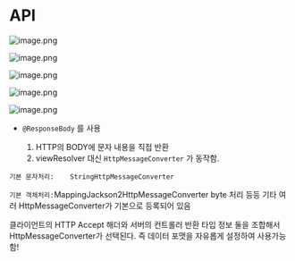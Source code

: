 # API

![image.png](attachment:d4dbe081-8492-4254-8e6f-0f23eaeefbee:image.png)

![image.png](attachment:b2d4b3fb-c6c3-4570-acf9-2f81536b3296:image.png)

![image.png](attachment:34d3d6bd-eb0f-4d0a-9e2a-8319da8affec:image.png)

![image.png](attachment:51263df8-88a0-4bcc-a274-4cfdc137e826:image.png)

![image.png](attachment:781199fa-f098-42ad-b628-134d2d5f67e7:image.png)

- `@ResponseBody` 를 사용
    
    1. HTTP의 BODY에 문자 내용을 직접 반환
    2. viewResolver 대신 `HttpMessageConverter` 가 동작함.
    

`기본 문자처리:    StringHttpMessageConverter` 

`기본 객체처리:`MappingJackson2HttpMessageConverter
byte 처리 등등 기타 여러 HttpMessageConverter가 기본으로 등록되어 있음

클라이언트의 HTTP Accept 해더와 서버의 컨트롤러 반환 타입 정보 둘을 조합해서
HttpMessageConverter가 선택된다. 즉 데이터 포맷을 자유롭게 설정하여 사용가능함!
